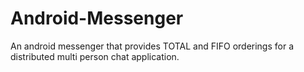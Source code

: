 # Android-Messenger
An android messenger that provides TOTAL and FIFO orderings for a distributed multi person chat application. 
